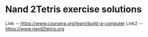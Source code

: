 # Nand 2Tetris exercise solutions
Link -- https://www.coursera.org/learn/build-a-computer
Link2 -- https://www.nand2tetris.org
